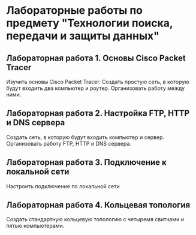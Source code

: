 # Лабораторные работы по предмету "Технологии поиска, передачи и защиты данных"
## Лабораторная работа 1. Основы Cisco Packet Tracer
Изучить основы Cisco Packet Tracer. Создать простую сеть, в которую будут входить два компьютер и роутер. Организовать работу между ними.
## Лабораторная работа 2. Настройка FTP, HTTP и DNS сервера
Создать сеть, в которую будут входить компьютер и сервер. Организовать работу FTP, HTTP и DNS сервера.
## Лабораторная работа 3. Подключение к локальной сети
Настроить подключение по локальной сети
## Лабораторная работа 4. Кольцевая топология
Создать стандартную кольцевую топологию  с четыремя свитчами и пятью компьютерами.